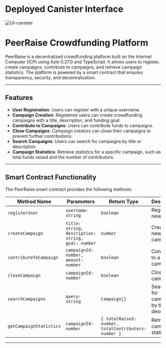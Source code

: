 # Deployed Canister Interface

![UI-canister](https://github.com/user-attachments/assets/b789a590-2fe5-45fa-ab82-c0dabf8e91c7)

# PeerRaise Crowdfunding Platform

PeerRaise is a decentralized crowdfunding platform built on the Internet Computer (ICP) using Azle 0.27.0 and TypeScript. It allows users to register, create campaigns, contribute to campaigns, and retrieve campaign statistics. The platform is powered by a smart contract that ensures transparency, security, and decentralization.

---

## Features

- **User Registration**: Users can register with a unique username.
- **Campaign Creation**: Registered users can create crowdfunding campaigns with a title, description, and funding goal.
- **Contribute to Campaigns**: Users can contribute funds to campaigns.
- **Close Campaigns**: Campaign creators can close their campaigns to prevent further contributions.
- **Search Campaigns**: Users can search for campaigns by title or description.
- **Campaign Statistics**: Retrieve statistics for a specific campaign, such as total funds raised and the number of contributors.

---

## Smart Contract Functionality

The PeerRaise smart contract provides the following methods:

| Method Name             | Parameters                          | Return Type | Description                              |
|-------------------------|-------------------------------------|-------------|------------------------------------------|
| `registerUser`          | `username: string`                 | `boolean`   | Registers a new user.                    |
| `createCampaign`        | `title: string, description: string, goal: number` | `number` | Creates a new campaign.                  |
| `contributeToCampaign`  | `campaignId: number, amount: number` | `boolean` | Contributes to a campaign.               |
| `closeCampaign`         | `campaignId: number`               | `boolean`   | Closes a campaign.                       |
| `searchCampaigns`       | `query: string`                    | `Campaign[]` | Searches for campaigns by title or description. |
| `getCampaignStatistics` | `campaignId: number`               | `{ totalRaised: number, totalContributors: number }` | Retrieves campaign statistics. |

---
